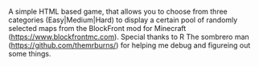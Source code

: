 A simple HTML based game, that allows you to choose from three categories (Easy|Medium|Hard) to display a certain pool of randomly selected maps from the BlockFront mod for Minecraft (https://www.blockfrontmc.com).
Special thanks to R The sombrero man (https://github.com/themrburns/) for helping me debug and figureing out some things.
